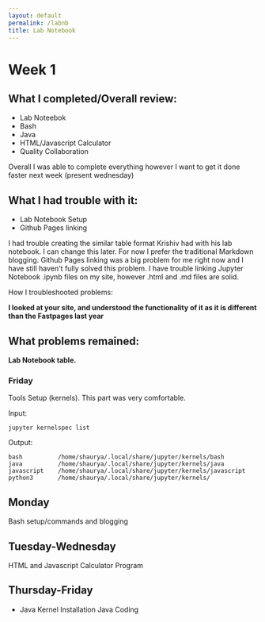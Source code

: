 ```yaml
---
layout: default
permalink: /labnb
title: Lab Notebook
---
```


# Week 1

## What I completed/Overall review:

- Lab Noteebok
- Bash
- Java
- HTML/Javascript Calculator
- Quality Collaboration

Overall I was able to complete everything however I want to get it done faster next week (present wednesday)

## What I had trouble with it:

- Lab Notebook Setup
- Github Pages linking

I had trouble creating the similar table format Krishiv had with his lab notebook. I can change this later. For now I prefer the traditional Markdown blogging.
Github Pages linking was a big problem for me right now and I have still haven't fully solved this problem. I have trouble linking Jupyter Notebook .ipynb files on my site, however .html and .md files are solid.

How I troubleshooted problems:

**I looked at your site, and understood the functionality of it as it is different than the Fastpages last year**

## What problems remained:

**Lab Notebook table.**

### Friday

Tools Setup (kernels). This part was very comfortable.

Input:

```
jupyter kernelspec list
```

Output:
```
bash          /home/shaurya/.local/share/jupyter/kernels/bash
java          /home/shaurya/.local/share/jupyter/kernels/java
javascript    /home/shaurya/.local/share/jupyter/kernels/javascript
python3       /home/shaurya/.local/share/jupyter/kernels/
```

## Monday

Bash setup/commands and blogging

## Tuesday-Wednesday

HTML and Javascript Calculator Program

## Thursday-Friday

- Java Kernel Installation
Java Coding



